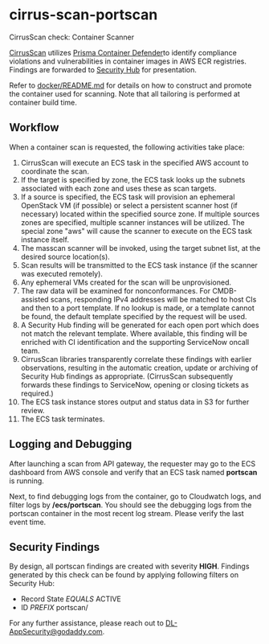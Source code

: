 # cirrus-scan-portscan

CirrusScan check: Container Scanner

[CirrusScan](https://github.secureserver.net/appservices/CirrusScan) utilizes
[Prisma Container Defender](https://docs.paloaltonetworks.com/prisma/prisma-cloud/prisma-cloud-admin-compute/install/install_defender/install_single_container_defender.html)to identify compliance violations and vulnerabilities in container images in AWS ECR registries. Findings are forwarded to
[Security Hub](https://docs.aws.amazon.com/securityhub/latest/userguide/)
for presentation.

Refer to [docker/README.md](docker/README.md) for details on how to construct
and promote the container used for scanning. Note that all tailoring is
performed at container build time.

## Workflow

When a container scan is requested, the following activities take place:

1. CirrusScan will execute an ECS task in the specified AWS account to
   coordinate the scan.
2. If the target is specified by zone, the ECS task looks up the subnets
   associated with each zone and uses these as scan targets.
3. If a source is specified, the ECS task will provision an ephemeral
   OpenStack VM (if possible) or select a persistent scanner host (if necessary)
   located within the specified source zone. If multiple sources zones are
   specified, multiple scanner instances will be utilized. The special zone
   "aws" will cause the scanner to execute on the ECS task instance itself.
4. The masscan scanner will be invoked, using the target subnet list, at the
   desired source location(s).
5. Scan results will be transmitted to the ECS task instance (if the scanner was
   executed remotely).
6. Any ephemeral VMs created for the scan will be unprovisioned.
7. The raw data will be examined for nonconformances. For CMDB-assisted scans,
   responding IPv4 addresses will be matched to host CIs and then to a port
   template. If no lookup is made, or a template cannot be found, the default
   template specified by the request will be used.
8. A Security Hub finding will be generated for each open port which does not
   match the relevant template. Where available, this finding will be enriched
   with CI identification and the supporting ServiceNow oncall team.
9. CirrusScan libraries transparently correlate these findings with earlier
   observations, resulting in the automatic creation, update or archiving of
   Security Hub findings as appropriate. (CirrusScan subsequently forwards these
   findings to ServiceNow, opening or closing tickets as required.)
10. The ECS task instance stores output and status data in S3 for further review.
11. The ECS task terminates.

## Logging and Debugging

After launching a scan from API gateway, the requester may go to the ECS
dashboard from AWS console and verify that an ECS task named **portscan** is running.

Next, to find debugging logs from the container, go to Cloudwatch logs, and
filter logs by **/ecs/portscan**. You should see the debugging logs from the
portscan container in the most recent log stream. Please verify the last event time.
  
## Security Findings

By design, all portscan findings are created with severity **HIGH**.
Findings generated by this check can be found by applying following filters on
Security Hub:

* Record State _EQUALS_ ACTIVE
* ID _PREFIX_ portscan/
  
For any further assistance, please reach out to DL-AppSecurity@godaddy.com.
